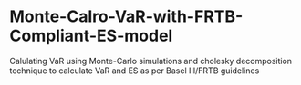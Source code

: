 # Monte-Calro-VaR-with-FRTB-Compliant-ES-model
Calulating VaR using Monte-Carlo simulations and cholesky decomposition technique to calculate VaR and ES as per Basel III/FRTB guidelines
